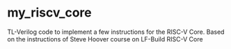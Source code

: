 # my_riscv_core
TL-Verilog code to implement a few instructions for the RISC-V Core. Based on the instructions of Steve Hoover course on LF-Build RISC-V Core
